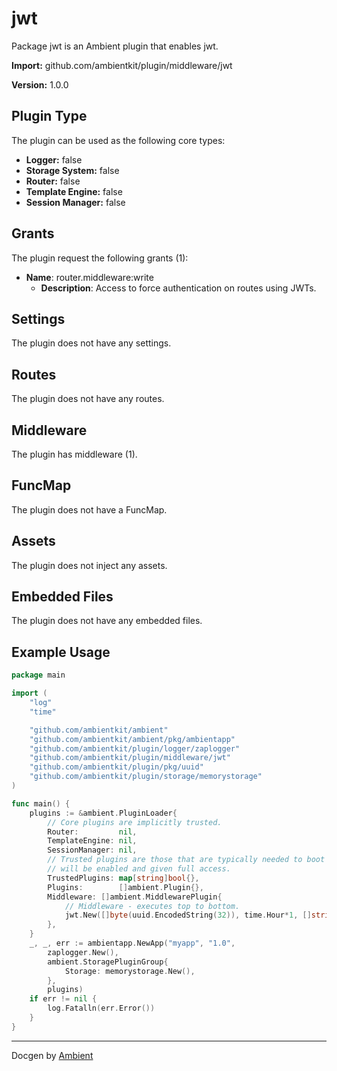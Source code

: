 # jwt

Package jwt is an Ambient plugin that enables jwt.

**Import:** github.com/ambientkit/plugin/middleware/jwt

**Version:** 1.0.0

## Plugin Type

The plugin can be used as the following core types:

- **Logger:** false
- **Storage System:** false
- **Router:** false
- **Template Engine:** false
- **Session Manager:** false

## Grants

The plugin request the following grants (1):

- **Name**: router.middleware:write
  - **Description**: Access to force authentication on routes using JWTs.

## Settings

The plugin does not have any settings.

## Routes

The plugin does not have any routes.

## Middleware

The plugin has middleware (1).

## FuncMap

The plugin does not have a FuncMap.

## Assets

The plugin does not inject any assets.

## Embedded Files

The plugin does not have any embedded files.

## Example Usage

```go
package main

import (
	"log"
	"time"

	"github.com/ambientkit/ambient"
	"github.com/ambientkit/ambient/pkg/ambientapp"
	"github.com/ambientkit/plugin/logger/zaplogger"
	"github.com/ambientkit/plugin/middleware/jwt"
	"github.com/ambientkit/plugin/pkg/uuid"
	"github.com/ambientkit/plugin/storage/memorystorage"
)

func main() {
	plugins := &ambient.PluginLoader{
		// Core plugins are implicitly trusted.
		Router:         nil,
		TemplateEngine: nil,
		SessionManager: nil,
		// Trusted plugins are those that are typically needed to boot so they
		// will be enabled and given full access.
		TrustedPlugins: map[string]bool{},
		Plugins:        []ambient.Plugin{},
		Middleware: []ambient.MiddlewarePlugin{
			// Middleware - executes top to bottom.
			jwt.New([]byte(uuid.EncodedString(32)), time.Hour*1, []string{}),
		},
	}
	_, _, err := ambientapp.NewApp("myapp", "1.0",
		zaplogger.New(),
		ambient.StoragePluginGroup{
			Storage: memorystorage.New(),
		},
		plugins)
	if err != nil {
		log.Fatalln(err.Error())
	}
}
```

---

Docgen by [Ambient](https://ambientkit.github.io)